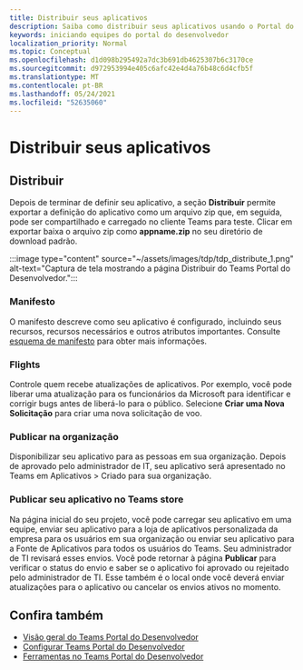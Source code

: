 ```yaml
---
title: Distribuir seus aplicativos
description: Saiba como distribuir seus aplicativos usando o Portal do Desenvolvedor para Microsoft Teams.
keywords: iniciando equipes do portal do desenvolvedor
localization_priority: Normal
ms.topic: Conceptual
ms.openlocfilehash: d1d098b295492a7dc3b691db4625307b6c3170ce
ms.sourcegitcommit: d972953994e405c6afc42e4d4a76b48c6d4cfb5f
ms.translationtype: MT
ms.contentlocale: pt-BR
ms.lasthandoff: 05/24/2021
ms.locfileid: "52635060"
---
```

# <a name="distribute-your-apps"></a>Distribuir seus aplicativos

## <a name="distribute"></a>Distribuir

Depois de terminar de definir seu aplicativo, a seção **Distribuir** permite exportar a definição do aplicativo como um arquivo zip que, em seguida, pode ser compartilhado e carregado no cliente Teams para teste. Clicar em exportar baixa o arquivo zip como **appname.zip** no seu diretório de download padrão.

:::image type="content" source="~/assets/images/tdp/tdp_distribute_1.png" alt-text="Captura de tela mostrando a página Distribuir do Teams Portal do Desenvolvedor.":::

### <a name="manifest"></a>Manifesto

O manifesto descreve como seu aplicativo é configurado, incluindo seus recursos, recursos necessários e outros atributos importantes. Consulte [esquema de manifesto](~/resources/schema/manifest-schema.md) para obter mais informações.

### <a name="flights"></a>Flights

Controle quem recebe atualizações de aplicativos. Por exemplo, você pode liberar uma atualização para os funcionários da Microsoft para identificar e corrigir bugs antes de liberá-lo para o público. Selecione **Criar uma Nova Solicitação** para criar uma nova solicitação de voo.

### <a name="publish-to-org"></a>Publicar na organização

Disponibilizar seu aplicativo para as pessoas em sua organização. Depois de aprovado pelo administrador de IT, seu aplicativo será apresentado no Teams em Aplicativos > Criado para sua organização.

### <a name="publish-your-app-to-teams-store"></a>Publicar seu aplicativo no Teams store

Na página inicial do seu projeto, você pode carregar seu aplicativo em uma equipe, enviar seu aplicativo para a loja de aplicativos personalizada da empresa para os usuários em sua organização ou enviar seu aplicativo para a Fonte de Aplicativos para todos os usuários do Teams. Seu administrador de TI revisará esses envios. Você pode retornar à página **Publicar** para verificar o status do envio e saber se o aplicativo foi aprovado ou rejeitado pelo administrador de TI. Esse também é o local onde você deverá enviar atualizações para o aplicativo ou cancelar os envios ativos no momento.

## <a name="see-also"></a>Confira também

* [Visão geral do Teams Portal do Desenvolvedor](~/concepts/build-and-test/teams-developer-portal.md)
* [Configurar Teams Portal do Desenvolvedor](~/concepts/tdp-configuration.md)
* [Ferramentas no Teams Portal do Desenvolvedor](~/concepts/tdp-tools.md)